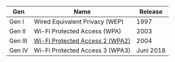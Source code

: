 
| Gen     | Name                                                                          | Release   |
| ------- | ----------------------------------------------------------------------------- | --------- |
| Gen I   | Wired Equivalent Privacy (WEP)                                                | 1997      |
| Gen II  | Wi-Fi Protected Access (WPA)                                                  | 2003      |
| Gen III | [Wi-Fi Protected Access 2 (WPA2)](Wi-Fi%20Protected%20Access%202%20(WPA2).md) | 2004      |
| Gen IV  | Wi-Fi Protected Access 3 (WPA3)                                               | Juni 2018 |
